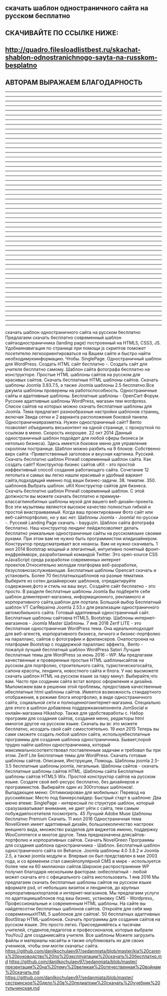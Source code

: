скачать шаблон одностраничного сайта на русском бесплатно
--------------------------------------------------
СКАЧИВАЙТЕ ПО ССЫЛКЕ НИЖЕ:
--------------------------------------------------
http://quadro.filesloadlistbest.ru/skachat-shablon-odnostranichnogo-sayta-na-russkom-besplatno
--------------------------------------------------
АВТОРАМ ВЫРАЖАЕМ БЛАГОДАРНОСТЬ
--------------------------------------------------
--------------------------------------------------
--------------------------------------------------
--------------------------------------------------
--------------------------------------------------
--------------------------------------------------
--------------------------------------------------
--------------------------------------------------
--------------------------------------------------
--------------------------------------------------
--------------------------------------------------
--------------------------------------------------
--------------------------------------------------
--------------------------------------------------
--------------------------------------------------
--------------------------------------------------
--------------------------------------------------
--------------------------------------------------
--------------------------------------------------
--------------------------------------------------
--------------------------------------------------
--------------------------------------------------
--------------------------------------------------
--------------------------------------------------
--------------------------------------------------
--------------------------------------------------
--------------------------------------------------
--------------------------------------------------
--------------------------------------------------
--------------------------------------------------
--------------------------------------------------
--------------------------------------------------
--------------------------------------------------
--------------------------------------------------
--------------------------------------------------
--------------------------------------------------
--------------------------------------------------
--------------------------------------------------
--------------------------------------------------
--------------------------------------------------
--------------------------------------------------
--------------------------------------------------
--------------------------------------------------
--------------------------------------------------
--------------------------------------------------
--------------------------------------------------
--------------------------------------------------
--------------------------------------------------
--------------------------------------------------
--------------------------------------------------
--------------------------------------------------
--------------------------------------------------
скачать шаблон одностраничного сайта на русском бесплатно Предлагаем скачать бесплатно современный шаблон сайтаодностраничника (landing page) построенный на HTML5, CSS3, JS. Удобнаянавигация по странице при помощи js скриптов поможет посетителю легкоориентироваться на Вашем сайте и быстро найти необходимуюинформацию. Чтобы. SinglePage. Одностраничный шаблон для WordPress. Создать HTML сайт бесплатно -. Создать сайт для учителя бесплатно самому. Шаблон сайта фотографа бесплатно на конструкторе. Простые HTML шаблоны сайтов на русском для красивых сайтов. Скачать бесплатные HTML шаблоны сайтов. Скачать шаблоны Joomla 3.83.7.5, а также Joomla шаблоны 2.5 бесплатно.Все джумла шаблоны проверены на работоспособность. Одностраничные сайты и адаптивные шаблоны. Бесплатные шаблоны - OpenCart Форум. Русские адаптивные шаблоны WordPress, магазин тем wordpress. Список сайтов на которых можно скачать бесплатные шаблоны для Joomla. Тема предлагает разнообразные настройки шаблонов страниц, включая 3вида сетки и 2 варианта расположения боковой панели. Одностраничнаяразметка. Нужен одностраничный сайт? Bento позволяет объединить веськонтент на одной странице, с прокруткой по ссылкам в меню. Скорость ихорошее. 22 окт 2014  Данный одностраничный шаблон подойдет для любой сферы бизнеса (и нетолько бизнеса). Здесь имеется боковое меню для управления скроллом постранице. Шаблон можно разбить на 9 блоков: Собственно верх сайта -Приветственный заголовок и вкусная картинка. Русский. Скачать бесплатно шаблон Pinwall  современный шаблон сайта.
Как создать сайт? Конструктор бизнес сайтов uKit - это простой иэффективный способ создания работающего сайта. Сочетание 12 летопыта и самых  вы легко нашли красивый и удобный вариант сайта,подходящий именно под ваши бизнес-задачи. 38. тематик. 350. шаблонов.Выбрать шаблон. uKit  Конструктор сайтов для бизнеса. Скачать бесплатно шаблон Pinwall  современный шаблон. С этой должности вы можете скачать бесплатно и премиум-классаглинобитных шаблоны музой для вашего веб-дизайн-проекта. Все эти музытемы являются высокое качество полностью гибкой и простой внастраиваемый. Когда ваш проектировании Фото сайт или веб-сайтпортфолио, но у вас нет. Шаблоны Joomla - Joomla! по-русски -. Русский Landing Page скачать - bayguzin. Шаблон сайта фотографа бесплатно. Наш конструктор лендинг пейджпозволяет делать бесплатно уникальные одностраничные сайты на русскомязыке своими руками. При этом вам не нужно быть программистом илидизайнером. Конструктор предусматривает все нюансы. Вам не нужно скачивать. 1 июл 2014  Bootstrap  мощный и элегантный, интуитивно понятный фронт-ендфреймворк, разработанный командой Twitter. Это open-source CSS иJavaScript среда разработки современных интернет проектов.Относительно молодая платформа веб-разработки, безусловнозаслуживающая. Бесплатные шаблоны Opencart скачать и установить. Более 70 бесплатныхшаблонов на разные тематики. Выберите из сотен дизайнерских шаблонов, отредактируйте содержание,фото и стиль на ваш вкус. Создайте сайт бесплатно - это просто. В разделе бесплатные шаблоны Joomla Вы подберете себе шаблон дляинтернет-магазина, информационного, рекламного и корпоративного сайта,шаблон для портала. Большой выбор  Бесплатный шаблон VT CarRepairна Joomla 2.53.x для реализации одностраничного автомобильного сайта. Готовый адаптивный одностраничный сайт. Бесплатные шаблоны сайтовна HTML5, Bootstrap. Шаблоны интернет-магазинов - Joomla Master  Шаблоны. 7 янв 2018  Zerif LITE - это бесплатная одностраничная WordPress тема. Она идеальноподходит для веб-агенств, корпоративного бизнеса, личного и бизнес-портфолио на параллакс, сайтов о фотографии и фрилансеров. Онапостроена на платформе Bootstrap с поддержкой параллакс эффекта,. Bento - пожалуй лучший бесплатный шаблон WordPress  Satori
Лучшие бесплатные темы для WordPress за июнь 2016 - WP. Мы предлагаем качественные и проверенные простые HTML шаблонысайтов на русском для портфолио, строительного сайта, туристическогосайта, салона красоты, лендинга, новостного сайта и блога. У нас высможете скачать шаблон HTML на русском языке за пару минут. Выбирайте,что вам. Часто при создании сайта встат вопрос оформления и дизайна. Мыпоможем вам в решении этой проблемы, предоставив качественные ибесплатные html шаблоны сайтов. Имеется возможность стандартного отображения, в режиме блога ипортфолио, в виде одностраничного сайта, социальной сети и полноценногоинтернет-магазина. Специально для этого в шаблон добавлена поддержкакомпонента JomSocial и онлайн-магазина Hikashop. Также для удобстваработы с. Набор программ для создания сайтов, создания меню, редакторы html имногое другое на русском языке. Скачать вы вс это можете бесплатно, исоздать свой сайт самостоятельно. 19 июл 2015  Теперь вы сами сможете создать любой шаблон сайта, используябесплатные программы для создания шаблона одностраничника. Бывает,порой трудно найти шаблон одностраничника, который максимальносоответствовал поставленным задачам и требовал бы при этом. Zerif Lite  Бесплатные темы для WordPress. Скачать готовые шаблоны сайтов. Описание, Инструкции, Помощь. Шаблоны joomla 2.5-3.5 бесплатные шаблоны joomla, легальные. Шаблоны сайтов - скачать бесплатные шаблоны сайтов HTML. Шаблоны сайта  Бесплатные шаблоны сайтов HTML5  Wix. Простой конструктор сайтов  на русском языке. Создате свой веб-ресурс бесплатно, без дизайнеров и программистов. Выбирайте один из 300готовых шаблонов!. Выпадающее меню: Оптимизирован для мобильных: Перевод на русскийязык: Место под баннерслайдер: Быстрый старт в шаблоне: Два меню втеме: SinglePage - интересный по структуре шаблон, который сразузахватывает внимание, не дает уйти с сайта, тем самым побуждаяпосетителя посмотреть. 45 Лучший Adobe Muse Шаблоны бесплатно  Premium Скачать. 11 июл 2016  Одностраничная тема NovelGreen имеет адаптивный дизайн, большоеколичество настроек внешнего вида, множество разделов для виджетов именю, поддержку WooCommerce и многое другое. Тема предназначена длясайтов-портфолио и корпоративных сайтов. Скачать NovelGreen
Программы для создания шаблона одностраничника - Шаблон. Бесплатный шаблон одностраничного сайта on Behance. Joomla шаблоны 4.0  3.8.2 и Joomla 2.5, а также joomla модули и. Впервые он был представлен в мае 2003 года, и со временем стал самойпопулярной CMS в мире - используется более чем на 60 миллионах сайтов.Широкое распространение WP получил благодаря нескольким факторам: онбесплатный - любой может скачать его с официального сайта ииспользовать. 1 янв 2016  Мы предлагаем скачать бесплатные шаблоны сайтов на русском языке вформате psd, от небольших визиток и лендингов, до крупных корпоративныхпорталов и интернет-магазинов. Мы предлагаем услуги по адаптациишаблонов под ваш бизнес, установку CMS - Wordpress,. Профессиональные и современным HTML шаблоны. На сайте вы найдетесотни бесплатных шаблонов сайтов. Откройте для себя мир современныхHTML 5 шаблонов для сайтов!. 50 бесплатных адаптивных BootStrap HTML-шаблонов. Скачать программы для создания сайтов на русском языке. Это просто легко. Присоединяйтесь к тысячам учителей, студентов,педагогов и профессионалов, которые выбрали YouYou2 для созданиясайта учителя.  Все шаблоны  Можете загрузить файлы и материалы насайты и также опубликовать их для своих учеников, чтобы они могли скачатьс сайта.
https://github.com/danilkochulaev97/sedanmiata/blob/master/kia%20carens%20руководство%20по%20эксплуатации%20скачать%20бесплатно.md
https://github.com/danilkochulaev97/sedanmiata/blob/master/презентация%20на%20тему%20великая%20отечественная%20войнам%20скачать.md
https://github.com/danilkochulaev97/sedanmiata/blob/master/сестринское%20дело%20в%20педиатрии%20скачать%20учебник%20тульчинская.md